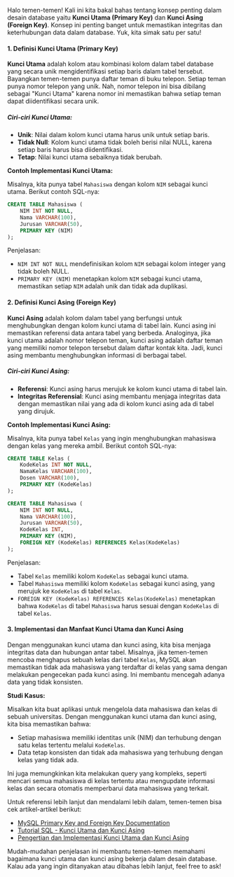 Halo temen-temen! Kali ini kita bakal bahas tentang konsep penting dalam desain database yaitu **Kunci Utama (Primary Key)** dan **Kunci Asing (Foreign Key)**. Konsep ini penting banget untuk memastikan integritas dan keterhubungan data dalam database. Yuk, kita simak satu per satu!

#### 1. Definisi Kunci Utama (Primary Key)

**Kunci Utama** adalah kolom atau kombinasi kolom dalam tabel database yang secara unik mengidentifikasi setiap baris dalam tabel tersebut. Bayangkan temen-temen punya daftar teman di buku telepon. Setiap teman punya nomor telepon yang unik. Nah, nomor telepon ini bisa dibilang sebagai "Kunci Utama" karena nomor ini memastikan bahwa setiap teman dapat diidentifikasi secara unik.

##### Ciri-ciri Kunci Utama:
- **Unik**: Nilai dalam kolom kunci utama harus unik untuk setiap baris.
- **Tidak Null**: Kolom kunci utama tidak boleh berisi nilai NULL, karena setiap baris harus bisa diidentifikasi.
- **Tetap**: Nilai kunci utama sebaiknya tidak berubah.

**Contoh Implementasi Kunci Utama:**

Misalnya, kita punya tabel `Mahasiswa` dengan kolom `NIM` sebagai kunci utama. Berikut contoh SQL-nya:

```sql
CREATE TABLE Mahasiswa (
    NIM INT NOT NULL,
    Nama VARCHAR(100),
    Jurusan VARCHAR(50),
    PRIMARY KEY (NIM)
);
```

Penjelasan:
- `NIM INT NOT NULL` mendefinisikan kolom `NIM` sebagai kolom integer yang tidak boleh NULL.
- `PRIMARY KEY (NIM)` menetapkan kolom `NIM` sebagai kunci utama, memastikan setiap `NIM` adalah unik dan tidak ada duplikasi.

#### 2. Definisi Kunci Asing (Foreign Key)

**Kunci Asing** adalah kolom dalam tabel yang berfungsi untuk menghubungkan dengan kolom kunci utama di tabel lain. Kunci asing ini memastikan referensi data antara tabel yang berbeda. Analoginya, jika kunci utama adalah nomor telepon teman, kunci asing adalah daftar teman yang memiliki nomor telepon tersebut dalam daftar kontak kita. Jadi, kunci asing membantu menghubungkan informasi di berbagai tabel.

##### Ciri-ciri Kunci Asing:
- **Referensi**: Kunci asing harus merujuk ke kolom kunci utama di tabel lain.
- **Integritas Referensial**: Kunci asing membantu menjaga integritas data dengan memastikan nilai yang ada di kolom kunci asing ada di tabel yang dirujuk.

**Contoh Implementasi Kunci Asing:**

Misalnya, kita punya tabel `Kelas` yang ingin menghubungkan mahasiswa dengan kelas yang mereka ambil. Berikut contoh SQL-nya:

```sql
CREATE TABLE Kelas (
    KodeKelas INT NOT NULL,
    NamaKelas VARCHAR(100),
    Dosen VARCHAR(100),
    PRIMARY KEY (KodeKelas)
);

CREATE TABLE Mahasiswa (
    NIM INT NOT NULL,
    Nama VARCHAR(100),
    Jurusan VARCHAR(50),
    KodeKelas INT,
    PRIMARY KEY (NIM),
    FOREIGN KEY (KodeKelas) REFERENCES Kelas(KodeKelas)
);
```

Penjelasan:
- Tabel `Kelas` memiliki kolom `KodeKelas` sebagai kunci utama.
- Tabel `Mahasiswa` memiliki kolom `KodeKelas` sebagai kunci asing, yang merujuk ke `KodeKelas` di tabel `Kelas`.
- `FOREIGN KEY (KodeKelas) REFERENCES Kelas(KodeKelas)` menetapkan bahwa `KodeKelas` di tabel `Mahasiswa` harus sesuai dengan `KodeKelas` di tabel `Kelas`.

#### 3. Implementasi dan Manfaat Kunci Utama dan Kunci Asing

Dengan menggunakan kunci utama dan kunci asing, kita bisa menjaga integritas data dan hubungan antar tabel. Misalnya, jika temen-temen mencoba menghapus sebuah kelas dari tabel `Kelas`, MySQL akan memastikan tidak ada mahasiswa yang terdaftar di kelas yang sama dengan melakukan pengecekan pada kunci asing. Ini membantu mencegah adanya data yang tidak konsisten.

**Studi Kasus:**

Misalkan kita buat aplikasi untuk mengelola data mahasiswa dan kelas di sebuah universitas. Dengan menggunakan kunci utama dan kunci asing, kita bisa memastikan bahwa:
- Setiap mahasiswa memiliki identitas unik (NIM) dan terhubung dengan satu kelas tertentu melalui `KodeKelas`.
- Data tetap konsisten dan tidak ada mahasiswa yang terhubung dengan kelas yang tidak ada.

Ini juga memungkinkan kita melakukan query yang kompleks, seperti mencari semua mahasiswa di kelas tertentu atau mengupdate informasi kelas dan secara otomatis memperbarui data mahasiswa yang terkait.

Untuk referensi lebih lanjut dan mendalami lebih dalam, temen-temen bisa cek artikel-artikel berikut:
- [MySQL Primary Key and Foreign Key Documentation](https://dev.mysql.com/doc/refman/8.0/en/constraints.html)
- [Tutorial SQL - Kunci Utama dan Kunci Asing](https://www.w3schools.com/sql/sql_primarykey.asp)
- [Pengertian dan Implementasi Kunci Utama dan Kunci Asing](https://www.geeksforgeeks.org/foreign-key-constraints-in-mysql/)

Mudah-mudahan penjelasan ini membantu temen-temen memahami bagaimana kunci utama dan kunci asing bekerja dalam desain database. Kalau ada yang ingin ditanyakan atau dibahas lebih lanjut, feel free to ask!
